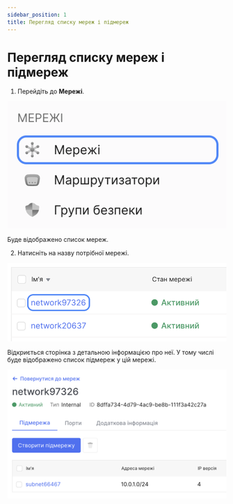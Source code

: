 ```yaml
---
sidebar_position: 1
title: Перегляд списку мереж і підмереж
---
```


# Перегляд списку мереж і підмереж

1. Перейдіть до **Мережі**.

![](../img/i-net1-ua.svg)

Буде відображено список мереж.

2. Натисніть на назву потрібної мережі.

![](../img/i-net2-ua.svg)

Відкриється сторінка з детальною інформацією про неї. У тому числі буде відображено список підмереж у цій мережі.

![](../img/i-net3-ua.svg)